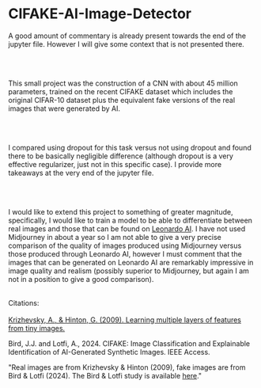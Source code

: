 <h1>CIFAKE-AI-Image-Detector</h1>

<p>A good amount of commentary is already present towards the end of the jupyter file. However I will give some context that is not presented there.</p>

<br />
<br />

<p>This small project was the construction of a CNN with about 45 million parameters, trained on the recent CIFAKE dataset which includes the original CIFAR-10 dataset plus the equivalent fake versions of the real images that were generated by AI.</p>

<br />
<br />

<p>I compared using dropout for this task versus not using dropout and found there to be basically negligible difference (although dropout is a very effective regularizer, just not in this specific case). I provide more takeaways at the very end of the jupyter file.</p>

<br />
<br />

<p>I would like to extend this project to something of greater magnitude, specifically, I would like to train a model to be able to differentiate between real images and those that can be found on <a href="https://app.leonardo.ai/">Leonardo AI</a>. I have not used Midjourney in about a year so I am not able to give a very precise comparison of the quality of images produced using Midjourney versus those produced through Leonardo AI, however I must comment that the images that can be generated on Leonardo AI are remarkably impressive in image quality and realism (possibly superior to Midjourney, but again I am not in a position to give a good comparison).</p>
<br/>
Citations:
<br />
<br/>
<a href="https://www.cs.toronto.edu/~kriz/learning-features-2009-TR.pdfl">Krizhevsky, A., & Hinton, G. (2009). Learning multiple layers of features from tiny images.</a>

Bird, J.J. and Lotfi, A., 2024. CIFAKE: Image Classification and Explainable Identification of AI-Generated Synthetic Images. IEEE Access.

"Real images are from Krizhevsky & Hinton (2009), fake images are from Bird & Lotfi (2024). The Bird & Lotfi study is available <a href="https://ieeexplore.ieee.org/abstract/document/10409290">here</a>."
